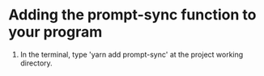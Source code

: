 # Adding the prompt-sync function to your program

1. In the terminal, type 'yarn add prompt-sync' at the project working directory. 